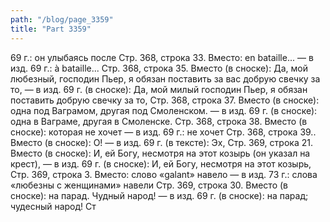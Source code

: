 ```yaml
---
path: "/blog/page_3359"
title: "Part 3359"
---
```


 69 г.: он улыбаясь после
Стр. 368, строка 33.
Вместо: en bataille... — в изд. 69 г.: à bataille...
Стр. 368, строка 35.
Вместо (в сноске): Да, мой любезный, господин Пьер, я обязан поставить за вас добрую свечку за то, — в изд. 69 г. (в сноске): Да, мой милый господин Пьер, я обязан поставить добрую свечку за то,
Стр. 368, строка 37.
Вместо (в сноске): одна под Ваграмом, другая под Смоленском. — в изд. 69 г. (в сноске): одна в Ваграме, другая в Смоленске.
Стр. 368, строка 38.
Вместо (в сноске): которая не хочет — в изд. 69 г.: не хочет
Стр. 368, строка 39..
Вместо (в сноске): О! — в изд. 69 г. (в тексте): Эх,
Стр. 369, строка 21.
Вместо (в сноске): И, ей Богу, несмотря на этот козырь (он указал на крест), — в изд. 69 г. (в сноске): И, ей Богу, несмотря на этот козырь,
Стр. 369, строка 3.
Вместо: слово «galant» навело — в изд. 73 г.: слова «любезны с женщинами» навели
Стр. 369, строка 30.
Вместо (в сноске): на парад. Чудный народ! — в изд. 69 г. (в сноске): на парад; чудесный народ!
Ст
